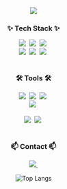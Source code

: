 <!--타이틀 부분-->
<div align="center">
  <img src="https://capsule-render.vercel.app/api?type=venom&height=200&text=Welcome-nl-명진's%20Github.&fontSize=50&color=0:8871e5,100:b678c4&stroke=b678c4" />
</div>

<!--내용 부분-->
<h3 align="center">✨ Tech Stack ✨</h3>


<div align="center">
  <img src="https://img.shields.io/badge/Unity-DB7093?style=for-the-badge&logo=unity&logoColor=ffd35b" />&nbsp
  <img src="https://img.shields.io/badge/Java-1daabb.svg?style=for-the-badge&logo=spring&logoColor=white" />&nbsp
  <img src="https://img.shields.io/badge/Spring-1572B6.svg?style=for-the-badge&logo=springboot&logoColor=white" />&nbsp
</div>

<div align="center">
  <img src="https://img.shields.io/badge/vue.js-20232a.svg?style=for-the-badge&logo=vue.js&logoColor=61DAFB" />&nbsp
  <img src="https://img.shields.io/badge/javascript-F7DF1E.svg?style=for-the-badge&logo=javascript&logoColor=20232a" />&nbsp
  <img src="https://img.shields.io/badge/css-E34F26.svg?style=for-the-badge&logo=csswizardry&logoColor=white" />&nbsp
</div>


<br>

<h3 align="center">🛠 Tools 🛠</h3>
<div align="center">
  <img src="https://img.shields.io/badge/git-F05033.svg?style=for-the-badge&logo=git&logoColor=white" />&nbsp
  <img src="https://img.shields.io/badge/github-181717.svg?style=for-the-badge&logo=github&logoColor=white" />&nbsp
  <img src="https://img.shields.io/badge/Notion-F3F3F3.svg?style=for-the-badge&logo=notion&logoColor=black" />&nbsp
</div>

<div align="center">
 <!--  <img src="https://img.shields.io/badge/adobe%20photoshop-08253c.svg?style=for-the-badge&logo=adobe%20photoshop&logoColor=37abff" />&nbsp  -->
  <img src="https://img.shields.io/badge/figma-F24E1E.svg?style=for-the-badge&logo=figma&logoColor=white" />&nbsp
</div>

<br>

<div align="center">
  <img src="https://img.shields.io/badge/VSCode-2C2C32.svg?style=for-the-badge&logo=visual-studio-code&logoColor=22ABF3" />&nbsp
  <img src="https://img.shields.io/badge/Intellij-2C2C32.svg?style=for-the-badge&logo=intellijidea&logoColor=F37726" />&nbsp
<!--   <img src="https://img.shields.io/badge/Colab-2C2C32.svg?style=for-the-badge&logo=googlecolab&logoColor=F9AB00" />&nbsp -->
</div>

<br>

<h3 align="center">📫 Contact 📫</h3>
<div align="center">
  
  <a href="smj2802@naver.com">
    <img
      src="https://img.shields.io/badge/smj2802@naver.com-D14836?style=for-the-badge&logo=gmail&logoColor=white"/>&nbsp
  </a>
</div>
<div align="center">


![Top Langs](https://github-readme-stats.vercel.app/api/top-langs/?username=SonMyeongJin&layout=compact)
</div>
